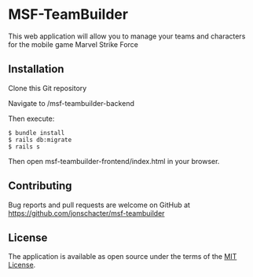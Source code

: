 # MSF-TeamBuilder
This web application will allow you to manage your teams and characters for the mobile game Marvel Strike Force

## Installation

Clone this Git repository

Navigate to /msf-teambuilder-backend

Then execute:

    $ bundle install
    $ rails db:migrate
    $ rails s

Then open msf-teambuilder-frontend/index.html in your browser.

## Contributing

Bug reports and pull requests are welcome on GitHub at https://github.com/jonschacter/msf-teambuilder

## License

The application is available as open source under the terms of the [MIT License](https://opensource.org/licenses/MIT).

